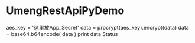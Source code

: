 # UmengRestApiPyDemo

aes_key = '这里放App_Secret'
data = prpcrypt(aes_key).encrypt(data)
data = base64.b64encode( data )
print data
Status 

